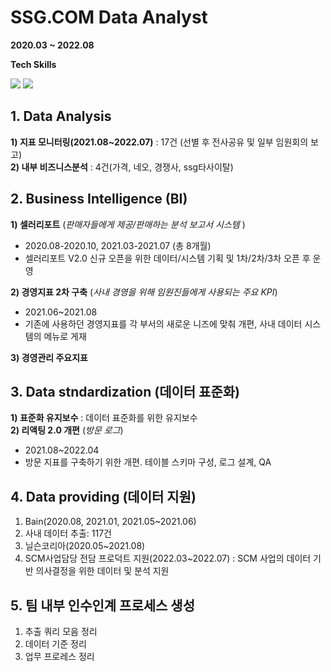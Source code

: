 # SSG.COM Data Analyst
**2020.03 ~ 2022.08**

<p> <b> Tech Skills </b></p>
<p>
  <img src="https://img.shields.io/badge/Python-3776AB?style=for-the-badge&logo=Python&logoColor=white"> 
  <img src="https://img.shields.io/badge/MSSQL-CC2927?style=for-the-badge&logo=Microsoft SQL Server&logoColor=white">
</p>

## 1. Data Analysis
**1) 지표 모니터링(2021.08~2022.07)** : 17건 (선별 후 전사공유 및 일부 임원회의 보고)    
**2) 내부 비즈니스분석** : 4건(가격, 네오, 경쟁사, ssg타사이탈)   
  
## 2. Business Intelligence (BI)
**1) 셀러리포트** (*판매자들에게 제공/판매하는 분석 보고서 시스템* )    
- 2020.08-2020.10, 2021.03-2021.07 (총 8개월)   
- 셀러리포트 V2.0 신규 오픈을 위한 데이터/시스템 기획 및 1차/2차/3차 오픈 후 운영 
    
**2) 경영지표 2차 구축** (*사내 경영을 위해 임원진들에게 사용되는 주요 KPI*)   
- 2021.06~2021.08
- 기존에 사용하던 경영지표를 각 부서의 새로운 니즈에 맞춰 개편, 사내 데이터 시스템의 메뉴로 게재     
  
**3) 경영관리 주요지표**
  
## 3. Data stndardization (데이터 표준화)
**1) 표준화 유지보수** : 데이터 표준화를 위한 유지보수   
**2) 리액팅 2.0 개편** (*방문 로그*)   
- 2021.08~2022.04    
- 방문 지표를 구축하기 위한 개편. 테이블 스키마 구성, 로그 설계, QA   

## 4. Data providing (데이터 지원)
1) Bain(2020.08, 2021.01, 2021.05~2021.06)   
2) 사내 데이터 추출: 117건   
3) 닐슨코리아(2020.05~2021.08)   
4) SCM사업담당 전담 프로덕트 지원(2022.03~2022.07) : SCM 사업의 데이터 기반 의사결정을 위한 데이터 및 분석 지원
   
## 5. 팀 내부 인수인계 프로세스 생성
1) 추출 쿼리 모음 정리
2) 데이터 기준 정리 
3) 업무 프로레스 정리
